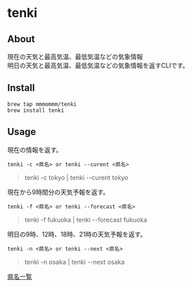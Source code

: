 # tenki  
  
## About  
  
現在の天気と最高気温、最低気温などの気象情報  
明日の天気と最高気温、最低気温などの気象情報を返すCLIです。  
  
## Install  
  
`brew tap mmmommm/tenki`  
`brew install tenki`  
  
## Usage  
  
現在の情報を返す。  
  
`tenki -c <県名> or tenki --curent <県名>`  
> tenki -c tokyo | tenki --curent tokyo  
  
現在から9時間分の天気予報を返す。  
  
`tenki -f <県名> or tenki --forecast <県名>`  
> tenki -f fukuoka | tenki --forecast fukuoka  
  
明日の9時、12時、18時、21時の天気予報を返す。  
  
`tenki -n <県名> or tenki --next <県名>`  
> tenki -n osaka | tenki --next osaka  
  
[県名一覧](./prefecture.md)